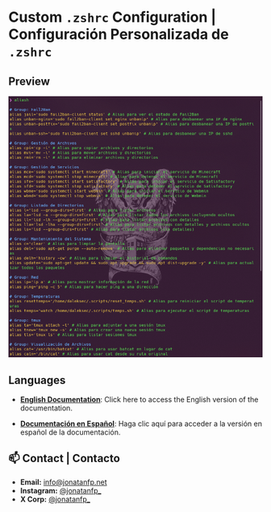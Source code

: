# Custom `.zshrc` Configuration | Configuración Personalizada de `.zshrc` 

## Preview

![Terminal Example](assets/example.png)

## Languages

- **[English Documentation](README.en.md)**: Click here to access the English version of the documentation.

- **[Documentación en Español](README.es.md)**: Haga clic aquí para acceder a la versión en español de la documentación.

## 📫 Contact | Contacto 
- **Email:** [info@jonatanfp.net](mailto:info@jonatanfp.net)
- **Instagram:** [@jonatanfp_](https://instagram.com/jonatanfp_)
- **X Corp:** [@jonatanfp_](https://twitter.com/jonatanfp_)